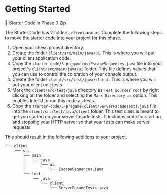 # Getting Started

📁 Starter Code in Phase 0 Zip

The Starter Code has 2 folders, `client` and `ui`. Complete the following steps to move the starter code into your project for this phase.

1. Open your chess project directory.
1. Create the folder `client/src/main/java/ui`. This is where you will put your client application code.
1. Copy the `starter-code/5-pregame/ui/EscapeSequences.java` file into your project's `client/src/main/java/ui` folder. This file defines values that you can use to control the coloration of your console output.
1. Create the folder `client/src/test/java/client`. This is where you will put your client unit tests.
1. Mark the `client/src/test/java` directory as `Test sources root` by right clicking on the folder and selecting the `Mark Directory as` option. This enables IntelliJ to run this code as tests.
1. Copy the `starter-code/5-pregame/client/ServerFacadeTests.java` file into the `client/src/test/java/client` folder. This test class is meant to get you started on your server facade tests. It includes code for starting and stopping your HTTP server so that your tests can make server requests.

This should result in the following additions to your project.

```txt
└── client
    └── src
        ├── main
        │   └── java
        │       └── ui
        │           └── EscapeSequences.java
        └── test
            └── java
                └── client
                    └── ServerFacadeTests.java
```
